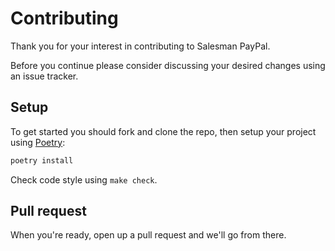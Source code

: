 # Contributing

Thank you for your interest in contributing to Salesman PayPal.

Before you continue please consider discussing your desired changes using an issue tracker.

## Setup

To get started you should fork and clone the repo, then setup your project using [Poetry](https://python-poetry.org/):

```bash
poetry install
```

Check code style using `make check`.

## Pull request

When you're ready, open up a pull request and we'll go from there.
